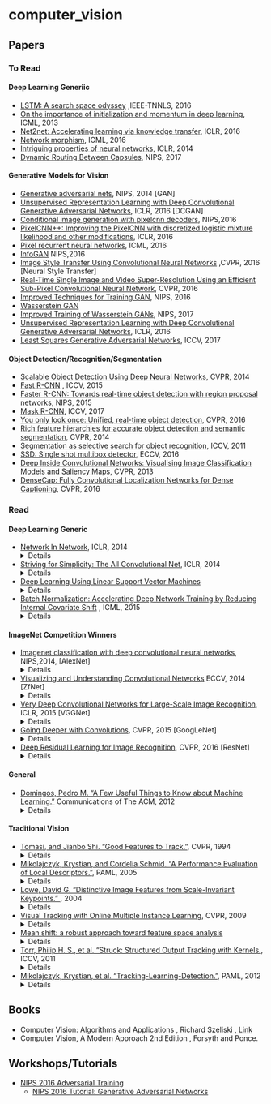 # computer_vision

## Papers

### To Read

#### Deep Learning Generiic

* [LSTM: A search space odyssey](https://arxiv.org/pdf/1503.04069.pdf) ,IEEE-TNNLS, 2016
* [On the importance of initialization and momentum in deep learning](http://proceedings.mlr.press/v28/sutskever13.pdf), ICML, 2013
* [Net2net: Accelerating learning via knowledge transfer](https://arxiv.org/pdf/1511.05641.pdf), ICLR, 2016
* [Network morphism](http://proceedings.mlr.press/v48/wei16.pdf), ICML, 2016
* [Intriguing properties of neural networks](https://arxiv.org/pdf/1312.6199.pdf), ICLR, 2014
* [Dynamic Routing Between Capsules](https://arxiv.org/pdf/1710.09829.pdf), NIPS, 2017

#### Generative Models for Vision

* [Generative adversarial nets](http://papers.nips.cc/paper/5423-generative-adversarial-nets.pdf), NIPS, 2014 [GAN]
* [Unsupervised Representation Learning with Deep Convolutional Generative Adversarial Networks](https://arxiv.org/pdf/1511.06434.pdf), ICLR, 2016 [DCGAN]
* [Conditional image generation with pixelcnn decoders](http://papers.nips.cc/paper/6527-conditional-image-generation-with-pixelcnn-decoders.pdf), NIPS,2016
* [PixelCNN++: Improving the PixelCNN with discretized logistic mixture likelihood and other modifications](https://arxiv.org/pdf/1701.05517.pdf), ICLR, 2016
* [Pixel recurrent neural networks](https://arxiv.org/pdf/1601.06759.pdf), ICML, 2016
* [InfoGAN](https://arxiv.org/pdf/1606.03657.pdf) NIPS,2016
* [Image Style Transfer Using Convolutional Neural Networks](https://www.cv-foundation.org/openaccess/content_cvpr_2016/papers/Gatys_Image_Style_Transfer_CVPR_2016_paper.pdf) ,CVPR, 2016 [Neural Style Transfer]
* [Real-Time Single Image and Video Super-Resolution Using an Efficient
Sub-Pixel Convolutional Neural Network](https://arxiv.org/pdf/1609.05158.pdf), CVPR, 2016
* [Improved Techniques for Training GAN](https://arxiv.org/pdf/1606.03498.pdf), NIPS, 2016
* [Wasserstein GAN](https://arxiv.org/abs/1701.07875)
* [Improved Training of Wasserstein GANs](https://arxiv.org/pdf/1704.00028.pdf), NIPS, 2017
* [Unsupervised Representation Learning with Deep Convolutional Generative Adversarial Networks](https://arxiv.org/pdf/1511.06434.pdf), ICLR, 2016
* [Least Squares Generative Adversarial Networks](https://arxiv.org/pdf/1611.04076.pdf), ICCV, 2017

#### Object Detection/Recognition/Segmentation

* [Scalable Object Detection Using Deep Neural Networks](https://arxiv.org/pdf/1312.2249.pdf), CVPR, 2014
* [Fast R-CNN](https://www.cv-foundation.org/openaccess/content_iccv_2015/papers/Girshick_Fast_R-CNN_ICCV_2015_paper.pdf) , ICCV, 2015
* [Faster R-CNN: Towards real-time object detection with region proposal networks](http://papers.nips.cc/paper/5638-faster-r-cnn-towards-real-time-object-detection-with-region-proposal-networks.pdf), NIPS, 2015
* [Mask R-CNN](https://arxiv.org/pdf/1703.06870.pdf), ICCV, 2017
* [You only look once: Unified, real-time object detection](https://www.cv-foundation.org/openaccess/content_cvpr_2016/papers/Redmon_You_Only_Look_CVPR_2016_paper.pdf), CVPR, 2016
* [Rich feature hierarchies for accurate object detection and semantic segmentation](https://www.cv-foundation.org/openaccess/content_cvpr_2014/papers/Girshick_Rich_Feature_Hierarchies_2014_CVPR_paper.pdf), CVPR, 2014
* [Segmentation as selective search for object recognition](https://www.koen.me/research/pub/vandesande-iccv2011.pdf), ICCV, 2011
* [SSD: Single shot multibox detector](https://arxiv.org/pdf/1512.02325.pdf), ECCV, 2016
* [Deep Inside Convolutional Networks: Visualising Image Classification Models and Saliency Maps](https://arxiv.org/pdf/1312.6034.pdf), CVPR, 2013
* [DenseCap: Fully Convolutional Localization Networks for Dense Captioning](https://arxiv.org/pdf/1511.07571.pdf), CVPR, 2016

### Read

#### Deep Learning Generic

* [Network In Network](https://arxiv.org/pdf/1312.4400.pdf), ICLR, 2014
  <details>
    This paper proposes replacing feature maps with neural networks. The defined structure mlpconv, is an MLP which takes local patch as input and gives an output feature vector. The MLP operator is equivalent to the conventional 1x1 convolutional layer. Secondly the paper replaces the fully connected layers in the end of the network which global average pooling layers. The fully connected layers have a lot of parameters which need to be learned and they can easily overfit thus being less dependent on various regularisation tricks.<br>
    <img src='images/nin.png'>
  </details>
* [Striving for Simplicity: The All Convolutional Net](https://arxiv.org/pdf/1412.6806.pdf), ICLR, 2014
    <details>
        This paper analyses the basic design pipeline of CNN and proposes to replace the pooling layers with a convolutional layer with a non unit stride. The pooling layer can be seen as a convolutional layer with a p-norm operator being applied to each element instead of linear dot product. 
    </details>
* [Deep Learning Using Linear Support Vector Machines](https://arxiv.org/pdf/1306.0239.pdf)
    <details>
        The paper proposes use of svm layer instead of softmax layer in the neural network architectures. They use L2-SVM loss function to train the network.
    </details>
* [Batch Normalization: Accelerating Deep Network Training by Reducing Internal Covariate Shift](https://arxiv.org/pdf/1502.03167.pdf) , ICML, 2015
    <details>
        The paper proposes a method to accelerate the training of neural networks. It observes the fact that fact keeping input distribution same accelerates training of the system , also applies to the inputs of hiden layers. Changing input distribution to hidden layers makes training of hidden difficult. So batch normalisation layer is proposed which normalizes each scalar output in a minibatch independently of all other features values.  Each batch normalisation layer has two parameters vectors $ \gamma , \beta $ which scale and shift the normalised value respectively. <br>
        <img src='images/batch_norm.png'><br>
        During training, the mean and variance vectors are stored for determining the value of mean and variance during test time.
        The layer is applied before the non-linearity layer. The batch norm lauer enables higher learning rates and better performance. For CNN, the mean and variance is computed over whole feature map output. 
     </details>

#### ImageNet Competition Winners

* [Imagenet classification with deep convolutional neural networks](http://papers.nips.cc/paper/4824-imagenet-classification-with-deep-convolutional-neural-networks.pdf), NIPS,2014, [AlexNet]
    <details>
        This paper describes the 2012 ILSVRC-2012 competition winner which performly very well as compared to other entries(15.3% vs 26.2% 2nd bestentry test error). The network was 8 layer deep with 5 layers of convolutional layers and 3 fully connected layers. They used relu non-linearity. Local normalisation was used which normalizes each activation value wrt to all values at the same spatial position but different channels. This work has been superseded by many better architectures , for eg. VGGNet, GoogLeNet, Resnet etc. 
    </details>
* [Visualizing and Understanding Convolutional Networks](https://arxiv.org/pdf/1311.2901.pdf) ECCV, 2014 [ZfNet]
    <details>
        A visualisation techinique is introduced to study the layers of deep cnn.  A deconvolutional operation is used to to map filter maps to input space.The network architecture is kept same as the one being studied. The deconvnet layers use the transposed version of the featured maps.Unpooling operation records the max elements chosen during maxpool and performs accordingly during backward step. Relu units have no change. The paper gives insights on the type of feaures learnt by cnns. The study was performed on alexnet and some changes were made to it based on observation of different layers , which performed better than alexnet on imagenet task.
    </details>
* [Very Deep Convolutional Networks for Large-Scale Image Recognition](https://arxiv.org/abs/1409.1556v6), ICLR, 2015 [VGGNet]
    <details>
        It explores the effect of depth on accuracy of image recognition task. They experiment with networks of depth upto 19 with convolutional filters of size 3x3. The network performed well in imagenet challenge and secured 1st and 2nd position in localisation and clasification tasks respectively.
    </details>
* [Going Deeper with Convolutions](https://arxiv.org/pdf/1409.4842.pdf), CVPR, 2015 [GoogLeNet]
    <details>
        They introduced deep neural network architecture with 12x less parameters than AlexNet. Inception module is introduced whcih is stacked one above the other to give GoogLeNet. The main idea behind inception module is to cluster inputs with high correlation together. Each module has a set of 1x1, 3x3 and  5x5 convolutional filters to account for various scales of cluster over image. 1x1 filters carry forward the features from local regions and 3x3 and 5x5 tend to find spatially distributed features. All the extracted features are concatenated and passed on to above layer for processing. To avoid computational blowups due to ever increasing number of channels in input to each layer, 1x1 convolutional filters are used to reduce number of channels in output and in input to 3x3 and 5x5 convolutional operator.<br>
        <img src='images/inception.png'>
    </details>
* [Deep Residual Learning for Image Recognition](https://arxiv.org/pdf/1512.03385.pdf), CVPR, 2016 [ResNet]
    <details>
        The paper proposes a network architecture to solve the problem of training of very deep networks.Shortcut connections are introduced in the networks which help network to easily learn identity mapping if extra layers are not required. In addition, the shortcut connections also facilitate gradient flow. Each module of layers learn a residual function F(x) .<br> 
            <img src = 'images/residual.png'>
    </details>

#### General

* [Domingos, Pedro M. “A Few Useful Things to Know about Machine Learning.”](https://homes.cs.washington.edu/~pedrod/papers/cacm12.pdf) Communications of The ACM, 2012
    <details>
        This work describes some things to keep in mind while designing any machine learning system not just deep learning system.
    </details>
#### Traditional Vision

* [Tomasi, and Jianbo Shi. “Good Features to Track.”](http://ntucsu.csie.ntu.edu.tw/~b92025/paper/shi-tomasi-good-features-cvpr1994.pdf), CVPR, 1994
    <details>
        The papers addresses three issues in image tracking in an image sequence.First they demonstrate that pure transaltional models are not measures to measure dissimilarity in features across frames. Affine image changes perform decently to measure dissimilarity. Secondly they propose a stable numerical method using Newton-Raphson minimization procedure to track features.Thirdly, they propose a feature selection criterion based on tracker's accuracy. This is an old paper and has been superseeded. 
    </details>
* [Mikolajczyk, Krystian, and Cordelia Schmid. “A Performance Evaluation of Local Descriptors.”](https://www.robots.ox.ac.uk/~vgg/research/affine/det_eval_files/mikolajczyk_pami2004.pdf), PAML, 2005
    <details>
        This work analyses various descriptors and describes the performance wrt the region on interest.  The evaluation criteria they used was recall and precision. They carried out tests for various image transformations. The descriptors they comapred include SIFT, spin images, complex filter, moment invariants etc. 
    </details>
* [Lowe, David G. “Distinctive Image Features from Scale-Invariant Keypoints.” ](http://www-inst.eecs.berkeley.edu/~ee225b/fa12/readings/sift-lowe.pdf), 2004
    <details>
     This papers presents a method to extract features from images which are robust to image scale and rotation, affine distortion, change in 3d viewpoint etc. The major parts of the paper are :
     <ul>
     <li> Identify points of interests by using a difference of gaussian function.
     <li> Filter points based on location, scale and ratio of principal curvatures.
     <li> Assign orientation to each point based on direction of local image gradients.
     <li> Determine the features by computing image gradients relative to orientation and weigh them by using a gaussain function. Create a gradient histogram with each bar representing the magnitude of gradients in a particular direction.
     </ul>
    </details>
* [Visual Tracking with Online Multiple Instance Learning](https://vision.cornell.edu/se3/wp-content/uploads/2014/09/0fcfd5086e4e9dd86c000000.pdf), CVPR, 2009
    <details>
        This paper proposes a method to track objects in an image sequence using MIL(Multiple instance learning) based object classifier. At each time step, a bag of image crops around the object is labelled as positive and passed to the classifier for training. Then a location within a radius s which has the highest probability of having the object is marked as the object location for the next time step.
    </details>
* [Mean shift: a robust approach toward feature space analysis](http://ieeexplore.ieee.org/abstract/document/1000236/)
    <details>
        This paper gives an approach to analyse large dimensioanl feature spaces. The main idea used is of the density estimation using kernels. So basically, the features are projected into a d dimensional space and density function is defined over all the projected points. Mean shift procedure(basically gradient descent on density function) is used to find extrema's of the density estimate. This processed feature space is used for discontinuity preserving smoothing and segmentation problems.
    </details>
* [Torr, Philip H. S., et al. “Struck: Structured Output Tracking with Kernels.](https://ora.ox.ac.uk/objects/uuid:0eb1b105-81f3-4a79-a503-f492994cc80a/datastreams/ATTACHMENT01), ICCV, 2011
    <details>
        The paper focuses on the problem of tracking objects by detection in am image sequence. The paper focused on coupling the object cllasifier loss function to the loss metric of the tracker. They propose using structured output SVM model which is learnt online. They also describe a budgeting mechanism for support vectors of SVMs as online learning SVM is prone to have an unbounded number of support vectors.
    </details>
* [Mikolajczyk, Krystian, et al. “Tracking-Learning-Detection.”](http://ieeexplore.ieee.org/document/6104061/), PAML, 2012
     <details>
        The paper tackles the problem of tracking objects in videos. It proposes a TLD(Tracking Learning Detection) approach. Their method has three components. First component, the tracker predicts the position of object in next frame assuming limited frame to frame motion. Second component, Detector takes input the image at time t and analyses it independently. Third component is a PN learning system which evaluate the performance of both tracker and detector and generates training examples to correct them. The P expert checks for false negatives and adds them to positive training set for the detector. The N expert checks for false positives and adds them to the negative training set. The PN expert system is designed in such a way such that the errors in PN system are complementary and they compensate errors of each other in generating training examples. The object classifer is a three stage with the last stage being nearest neighbour classifier.The tracker is based in Median-flow tracker extended with failure detection.   
     </details>


## Books

* Computer Vision: Algorithms and Applications , Richard Szeliski , [Link](http://szeliski.org/Book/)
* Computer Vision, A Modern Approach 2nd Edition , Forsyth and Ponce.
 
 ## Workshops/Tutorials
 * [NIPS 2016 Adversarial Training](https://sites.google.com/site/nips2016adversarial/)
    * [NIPS 2016 Tutorial: Generative Adversarial Networks](https://arxiv.org/pdf/1701.00160.pdf)
